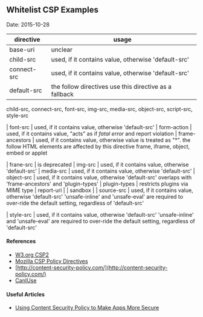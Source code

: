 ## Whitelist CSP Examples ##
Date: 2015-10-28

<!-- Good default declaration:
    * gap: is required only on iOS (when using UIWebView) and is needed for JS->native communication
    * https://ssl.gstatic.com is required only on Android and is needed for TalkBack to function properly
    * Disables use of eval() and inline scripts in order to mitigate risk of XSS vulnerabilities. To change this:
        * Enable inline JS: add 'unsafe-inline' to default-src
        * Enable eval(): add 'unsafe-eval' to default-src
-->
<meta http-equiv="Content-Security-Policy" 
      content="default-src 'self' data: gap: https://ssl.gstatic.com; 
               style-src 'self' 'unsafe-inline'; 
               media-src *">

<!-- Enable all requests, inline styles, and eval() -->
<meta http-equiv="Content-Security-Policy" 
      content="default-src *; 
               style-src 'self' 'unsafe-inline'; 
               script-src 'self' 'unsafe-inline' 'unsafe-eval'">

<!-- My Extension, if any different -->
<meta http-equiv="Content-Security-Policy" 
      content="default-src *; 
               style-src 'self' 'unsafe-inline' 'unsafe-eval'; 
               script-src 'self' 'unsafe-inline' 'unsafe-eval';">

| directive   | usage |
|-------------|-------|
| base-uri    | unclear
| child-src   | used, if it contains value, otherwise 'default-src'
| connect-src | used, if it contains value, otherwise 'default-src'
| default-src | the follow directives use this directive as a fallback
child-src, connect-src, font-src, img-src, media-src, object-src, script-src, style-src 

| font-src    | used, if it contains value, otherwise 'default-src'
| form-action | used, if it contains value, "acts" as if *fatal error* and report violation
| frame-ancestors | used, if it contains value, otherwise value is treated as "*".
the follow HTML elements are affected by this directive
frame, iframe, object, embed or applet 

| frane-src   | is deprecated
| img-src     | used, if it contains value, otherwise 'default-src'
| media-src   | used, if it contains value, otherwise 'default-src'
| object-src  | used, if it contains value, otherwise 'default-src'
overlaps with 'frame-ancestors' and 'plugin-types'
| plugin-types | restricts plugins via MIME type
| report-uri  |
| sandbox     |
| source-src  | used, if it contains value, otherwise 'default-src'
'unsafe-inline' and 'unsafe-eval' are required to over-ride the default setting, regardless of 'default-src'

| style-src  | used, if it contains value, otherwise 'default-src'
'unsafe-inline' and 'unsafe-eval' are required to over-ride the default setting, regardless of 'default-src'

#### References ####

- [W3.org CSP2](http://www.w3.org/TR/CSP2/)
- [Mozilla CSP Policy Directives](https://developer.mozilla.org/en-US/docs/Web/Security/CSP/CSP_policy_directives)
- [http://content-security-policy.com/](http://content-security-policy.com/)
- [CanIUse](http://caniuse.com/#search=csp)

#### Useful Articles ####

- [Using Content Security Policy to Make Apps More Secure](https://60devs.com/using-content-security-policy.html)


